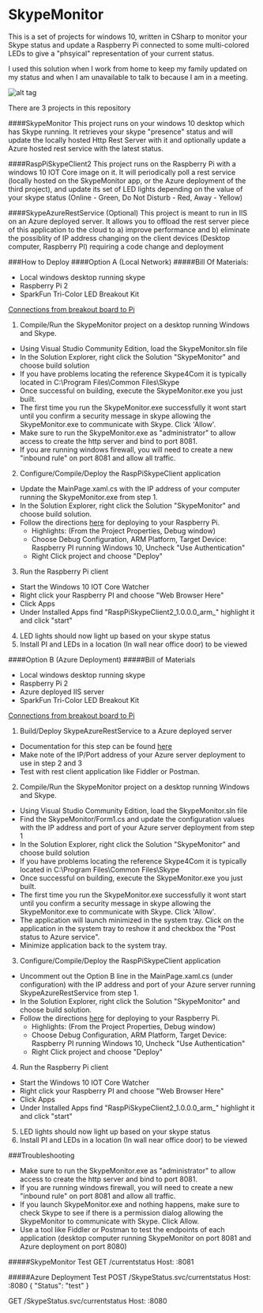 # SkypeMonitor

This is a set of projects for windows 10, written in CSharp to monitor your Skype status and update a Raspberry Pi connected to 
some multi-colored LEDs to give a "phsyical" representation of your current status.   

I used this solution when I work from home to keep my family updated on my status and when I am unavailable to talk to because I am
in a meeting.


![alt tag](https://raw.github.com/corky/SkypeMonitorSolution/master/HowItWorks.png)

There are 3 projects in this repository

####SkypeMonitor 
This project runs on your windows 10 desktop which has Skype running.  It retrieves your skype "presence" status and will update the locally hosted Http Rest Server with it and optionally update a Azure hosted rest service with the latest status.

####RaspPiSkypeClient2 
This project runs on the Raspberry Pi with a windows 10 IOT Core image on it.   It will periodically poll a rest service (locally hosted on the SkypeMonitor app, or the Azure deployment of the third project), and update its set of LED lights depending on the value of your skype status (Online - Green, Do Not Disturb - Red, Away - Yellow)

####SkypeAzureRestService
(Optional) This project is meant to run in IIS on an Azure deployed server.   It allows you to offload the rest server piece of this application to the cloud to a) improve performance and b) eliminate the possiblity of IP address changing on the client devices (Desktop computer, Raspberry PI) requiring a code change and deployment

###How to Deploy
####Option A (Local Network)
#####Bill Of Materials: 
* Local windows desktop running skype
* Raspberry Pi 2
* SparkFun Tri-Color LED Breakout Kit

[Connections from breakout board to Pi](https://raw.github.com/corky/SkypeMonitorSolution/master/PiWithLEDs.png)

1. Compile/Run the SkypeMonitor project on a desktop running Windows and Skype.
  * Using Visual Studio Community Edition, load the SkypeMonitor.sln file
  * In the Solution Explorer, right click the Solution "SkypeMonitor" and choose build solution
  * If you have problems locating the reference Skype4Com it is typically located in C:\Program Files\Common Files\Skype
  * Once successful on building, execute the SkypeMonitor.exe you just built.
  * The first time you run the SkypeMonitor.exe successfully it wont start until you confirm a security message in skype allowing the SkypeMonitor.exe to communicate with Skype.  Click 'Allow'.
  * Make sure to run the SkypeMonitor.exe as "administrator" to allow access to create the http server and bind to port 8081.
  * If you are running windows firewall, you will need to create a new "inbound rule" on port 8081 and allow all traffic.
2. Configure/Compile/Deploy the RaspPiSkypeClient application 
  * Update the MainPage.xaml.cs with the IP address of your computer running the SkypeMonitor.exe from step 1.
  * In the Solution Explorer, right click the Solution "SkypeMonitor" and choose build solution.
  * Follow the directions [here](http://ms-iot.github.io/content/en-US/GetStarted.htm) for deploying to your Raspberry Pi.
     * Highlights:  (From the Project Properties, Debug window)
     * Choose Debug Configuration, ARM Platform, Target Device: Raspberry PI running Windows 10, Uncheck "Use Authentication"
     * Right Click project and choose "Deploy"
3. Run the Raspberry Pi client
  * Start the Windows 10 IOT Core Watcher
  * Right click your Raspberry PI and choose "Web Browser Here"
  * Click Apps
  * Under Installed Apps find "RaspPiSkypeClient2_1.0.0.0_arm_<blah>" highlight it and click "start"
4) LED lights should now light up based on your skype status
5) Install PI and LEDs in a location (In wall near office door) to be viewed

####Option B (Azure Deployment)
#####Bill of Materials
* Local windows desktop running skype
* Raspberry Pi 2
* Azure deployed IIS server
* SparkFun Tri-Color LED Breakout Kit

[Connections from breakout board to Pi](https://raw.github.com/corky/SkypeMonitorSolution/master/PiWithLEDs.png)

1. Build/Deploy SkypeAzureRestService to a Azure deployed server
  * Documentation for this step can be found [here](https://azure.microsoft.com/en-us/documentation/articles/web-sites-deploy/)
  * Make note of the IP/Port address of your Azure server deployment to use in step 2 and 3
  * Test with rest client application like Fiddler or Postman.
2. Compile/Run the SkypeMonitor project on a desktop running Windows and Skype.
  * Using Visual Studio Community Edition, load the SkypeMonitor.sln file
  * Find the SkypeMonitor/Form1.cs and update the configuration values with the IP address and port of your Azure server deployment from step 1
  * In the Solution Explorer, right click the Solution "SkypeMonitor" and choose build solution
  * If you have problems locating the reference Skype4Com it is typically located in C:\Program Files\Common Files\Skype
  * Once successful on building, execute the SkypeMonitor.exe you just built.
  * The first time you run the SkypeMonitor.exe successfully it wont start until you confirm a security message in skype allowing the SkypeMonitor.exe to communicate with Skype.  Click 'Allow'.
  * The application will launch minimized in the system tray.   Click on the application in the system tray to reshow it and checkbox the "Post status to Azure service".
  * Minimize application back to the system tray.
3. Configure/Compile/Deploy the RaspPiSkypeClient application 
  * Uncomment out the Option B line in the MainPage.xaml.cs (under configuration) with the IP address and port of your Azure server running SkypeAzureRestService from step 1.
  * In the Solution Explorer, right click the Solution "SkypeMonitor" and choose build solution.
  * Follow the directions [here](http://ms-iot.github.io/content/en-US/GetStarted.htm) for deploying to your Raspberry Pi.
     * Highlights:  (From the Project Properties, Debug window)
     * Choose Debug Configuration, ARM Platform, Target Device: Raspberry PI running Windows 10, Uncheck "Use Authentication"
     * Right Click project and choose "Deploy"
4. Run the Raspberry Pi client
  * Start the Windows 10 IOT Core Watcher
  * Right click your Raspberry PI and choose "Web Browser Here"
  * Click Apps
  * Under Installed Apps find "RaspPiSkypeClient2_1.0.0.0_arm_<blah>" highlight it and click "start"
5) LED lights should now light up based on your skype status
6) Install PI and LEDs in a location (In wall near office door) to be viewed

###Troubleshooting
* Make sure to run the SkypeMonitor.exe as "administrator" to allow access to create the http server and bind to port 8081.
* If you are running windows firewall, you will need to create a new "inbound rule" on port 8081 and allow all traffic.
* If you launch SkypeMonitor.exe and nothing happens, make sure to check Skype to see if there is a permission dialog allowing the SkypeMonitor to communicate with Skype.  Click Allow.
* Use a tool like Fiddler or Postman to test the endpoints of each application (desktop computer running SkypeMonitor on port 8081 and Azure deployment on port 8080)

#####SkypeMonitor Test
GET /currentstatus
Host: <IP ADDRESS OF LOCAL DESKTOP>:8081

#####Azure Deployment Test
POST /SkypeStatus.svc/currentstatus
Host: <IP OF AZURE SERVER>:8080
{
    "Status": "test"
}

GET /SkypeStatus.svc/currentstatus
Host: <IP OF AZURE SERVER>:8080
